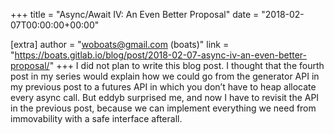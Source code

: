 +++
title = "Async/Await IV: An Even Better Proposal"
date = "2018-02-07T00:00:00+00:00"

[extra]
author = "woboats@gmail.com (boats)"
link = "https://boats.gitlab.io/blog/post/2018-02-07-async-iv-an-even-better-proposal/"
+++
I did not plan to write this blog post. I thought that the fourth post in my series would explain how we could go from the generator API in my previous post to a futures API in which you don&rsquo;t have to heap allocate every async call. But eddyb surprised me, and now I have to revisit the API in the previous post, because we can implement everything we need from immovability with a safe interface afterall.